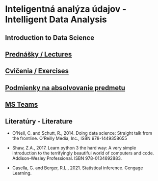 #  Inteligentná analýza údajov - Intelligent Data Analysis
## Introduction to Data Science

## [Prednášky / Lectures](https://github.com/FIIT-IAU/2022-2023/tree/master/prednasky)

## [Cvičenia / Exercises](https://github.com/FIIT-IAU/2022-2023/tree/master/cvicenia)

## [Podmienky na absolvovanie predmetu](https://github.com/FIIT-IAU/2022-2023/blob/main/rozne/README.md) 

## [MS Teams](https://teams.microsoft.com)


Literatúry - Literature
------------

- O'Neil, C. and Schutt, R., 2014. Doing data science: Straight talk from the frontline. O'Reilly Media, Inc., ISBN 978-1449358655

- Shaw, Z.A., 2017. Learn python 3 the hard way: A very simple introduction to the terrifyingly beautiful world of computers and code. Addison-Wesley Professional. ISBN 978-0134692883.

- Casella, G. and Berger, R.L., 2021. Statistical inference. Cengage Learning. 
